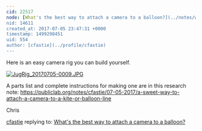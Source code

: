 ```yaml
---
cid: 22517
node: [What's the best way to attach a camera to a balloon?](../notes/warren/07-03-2017/what-s-the-best-way-to-attach-a-camera-to-a-balloon)
nid: 14611
created_at: 2017-07-05 23:47:31 +0000
timestamp: 1499298451
uid: 554
author: [cfastie](../profile/cfastie)
---
```


Here is an easy camera rig you can build yourself. 

[![JugRig_20170705-0009.JPG](https://publiclab.org/system/images/photos/000/021/030/medium/JugRig_20170705-0009.JPG)](https://publiclab.org/system/images/photos/000/021/030/original/JugRig_20170705-0009.JPG)

A parts list and complete instructions for making one are in this research note: https://publiclab.org/notes/cfastie/07-05-2017/a-sweet-way-to-attach-a-camera-to-a-kite-or-balloon-line

Chris



[cfastie](../profile/cfastie) replying to: [What's the best way to attach a camera to a balloon?](../notes/warren/07-03-2017/what-s-the-best-way-to-attach-a-camera-to-a-balloon)

